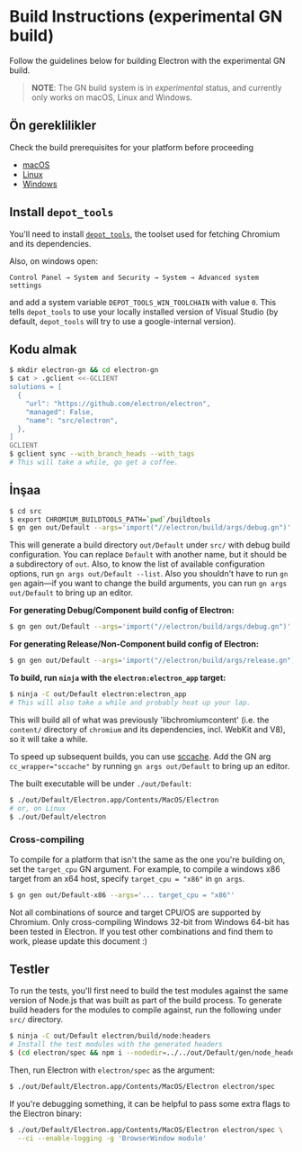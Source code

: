 # Build Instructions (experimental GN build)

Follow the guidelines below for building Electron with the experimental GN build.

> **NOTE**: The GN build system is in *experimental* status, and currently only works on macOS, Linux and Windows.

## Ön gereklilikler

Check the build prerequisites for your platform before proceeding

- [macOS](build-instructions-osx.md#prerequisites)
- [Linux](build-instructions-linux.md#prerequisites)
- [Windows](build-instructions-windows.md#prerequisites)

## Install `depot_tools`

You'll need to install [`depot_tools`](http://commondatastorage.googleapis.com/chrome-infra-docs/flat/depot_tools/docs/html/depot_tools_tutorial.html#_setting_up), the toolset used for fetching Chromium and its dependencies.

Also, on windows open:

`Control Panel → System and Security → System → Advanced system settings`

and add a system variable `DEPOT_TOOLS_WIN_TOOLCHAIN` with value `0`. This tells `depot_tools` to use your locally installed version of Visual Studio (by default, `depot_tools` will try to use a google-internal version).

## Kodu almak

```sh
$ mkdir electron-gn && cd electron-gn
$ cat > .gclient <<-GCLIENT
solutions = [
  {
    "url": "https://github.com/electron/electron",
    "managed": False,
    "name": "src/electron",
  },
]
GCLIENT
$ gclient sync --with_branch_heads --with_tags
# This will take a while, go get a coffee.
```

## İnşaa

```sh
$ cd src
$ export CHROMIUM_BUILDTOOLS_PATH=`pwd`/buildtools
$ gn gen out/Default --args='import("//electron/build/args/debug.gn")'
```

This will generate a build directory `out/Default` under `src/` with debug build configuration. You can replace `Default` with another name, but it should be a subdirectory of `out`. Also, to know the list of available configuration options, run `gn args out/Default --list`. Also you shouldn't have to run `gn gen` again—if you want to change the build arguments, you can run `gn args out/Default` to bring up an editor.

**For generating Debug/Component build config of Electron:**

```sh
$ gn gen out/Default --args='import("//electron/build/args/debug.gn")'
```

**For generating Release/Non-Component build config of Electron:**

```sh
$ gn gen out/Default --args='import("//electron/build/args/release.gn")'
```

**To build, run `ninja` with the `electron:electron_app` target:**

```sh
$ ninja -C out/Default electron:electron_app
# This will also take a while and probably heat up your lap.
```

This will build all of what was previously 'libchromiumcontent' (i.e. the `content/` directory of `chromium` and its dependencies, incl. WebKit and V8), so it will take a while.

To speed up subsequent builds, you can use [sccache](https://github.com/mozilla/sccache). Add the GN arg `cc_wrapper="sccache"` by running `gn args out/Default` to bring up an editor.

The built executable will be under `./out/Default`:

```sh
$ ./out/Default/Electron.app/Contents/MacOS/Electron
# or, on Linux
$ ./out/Default/electron
```

### Cross-compiling

To compile for a platform that isn't the same as the one you're building on, set the `target_cpu` GN argument. For example, to compile a windows x86 target from an x64 host, specify `target_cpu = "x86"` in `gn args`.

```sh
$ gn gen out/Default-x86 --args='... target_cpu = "x86"'
```

Not all combinations of source and target CPU/OS are supported by Chromium. Only cross-compiling Windows 32-bit from Windows 64-bit has been tested in Electron. If you test other combinations and find them to work, please update this document :)

## Testler

To run the tests, you'll first need to build the test modules against the same version of Node.js that was built as part of the build process. To generate build headers for the modules to compile against, run the following under `src/` directory.

```sh
$ ninja -C out/Default electron/build/node:headers
# Install the test modules with the generated headers
$ (cd electron/spec && npm i --nodedir=../../out/Default/gen/node_headers)
```

Then, run Electron with `electron/spec` as the argument:

```sh
$ ./out/Default/Electron.app/Contents/MacOS/Electron electron/spec
```

If you're debugging something, it can be helpful to pass some extra flags to the Electron binary:

```sh
$ ./out/Default/Electron.app/Contents/MacOS/Electron electron/spec \
  --ci --enable-logging -g 'BrowserWindow module'
```